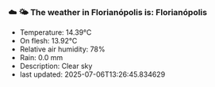 ### ☁️ 🌤️  The weather in Florianópolis is: Florianópolis

- Temperature: 14.39°C
- On flesh: 13.92°C
- Relative air humidity: 78%
- Rain: 0.0 mm
- Description: Clear sky
- last updated: 2025-07-06T13:26:45.834629
